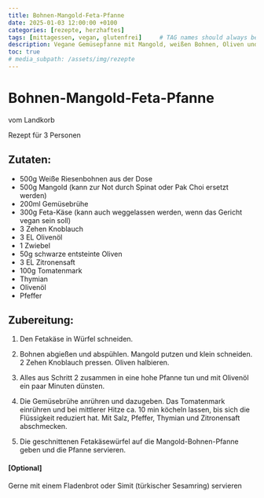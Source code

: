 ```yaml
---
title: Bohnen-Mangold-Feta-Pfanne
date: 2025-01-03 12:00:00 +0100
categories: [rezepte, herzhaftes]
tags: [mittagessen, vegan, glutenfrei]     # TAG names should always be lowercase
description: Vegane Gemüsepfanne mit Mangold, weißen Bohnen, Oliven und Fetakäse
toc: true
# media_subpath: /assets/img/rezepte
---
```


# Bohnen-Mangold-Feta-Pfanne
vom Landkorb

Rezept für 3 Personen

## Zutaten:
* 500g Weiße Riesenbohnen aus der Dose
* 500g Mangold (kann zur Not durch Spinat oder Pak Choi ersetzt werden)
* 200ml Gemüsebrühe
* 300g Feta-Käse (kann auch weggelassen werden, wenn das Gericht vegan sein soll)
* 3 Zehen Knoblauch
* 3 EL Olivenöl
* 1 Zwiebel
* 50g schwarze entsteinte Oliven
* 3 EL Zitronensaft
* 100g Tomatenmark
* Thymian
* Olivenöl
* Pfeffer

## Zubereitung:
1) Den Fetakäse in Würfel schneiden.

2) Bohnen abgießen und abspühlen. Mangold putzen und klein schneiden. 2 Zehen Knoblauch pressen. Oliven halbieren.

3) Alles aus Schritt 2 zusammen in eine hohe Pfanne tun und mit Olivenöl ein paar Minuten dünsten.

4) Die Gemüsebrühe anrühren und dazugeben. Das Tomatenmark einrühren und bei mittlerer Hitze ca. 10 min köcheln lassen, bis sich die Flüssigkeit reduziert hat. Mit Salz, Pfeffer, Thymian und Zitronensaft abschmecken.

5) Die geschnittenen Fetakäsewürfel auf die Mangold-Bohnen-Pfanne geben und die Pfanne servieren.

#### [Optional]

Gerne mit einem Fladenbrot oder Simit (türkischer Sesamring) servieren